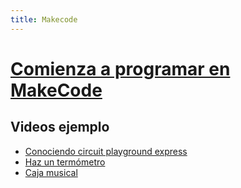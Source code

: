 ```yaml
---
title: Makecode
---
```

# [Comienza a programar en MakeCode](https://makecode.adafruit.com/)

## Videos ejemplo
* [Conociendo circuit playground express](https://www.youtube.com/watch?v=i4Bijnff0Ko)
* [Haz un termómetro](https://www.youtube.com/watch?v=JFSegDhs46E&t=283s)
* [Caja musical](https://www.youtube.com/watch?v=UkJmkTCQVrw)
